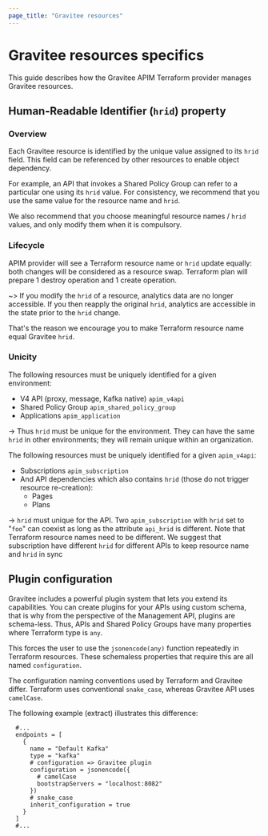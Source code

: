 ```yaml
---
page_title: "Gravitee resources"
---
```


# Gravitee resources specifics

This guide describes how the Gravitee APIM Terraform provider manages Gravitee resources.

## Human-Readable Identifier (`hrid`) property

### Overview

Each Gravitee resource is identified by the unique value assigned to its `hrid` field.
This field can be referenced by other resources to enable object dependency.

For example, an API that invokes a Shared Policy Group can refer to a particular one using its `hrid` value.
For consistency, we recommend that you use the same value for the resource name and `hrid`.

We also recommend that you choose meaningful resource names / `hrid` values,
and only modify them when it is compulsory.

### Lifecycle

APIM provider will see a Terraform resource name or `hrid` update equally:
both changes will be considered as a resource swap. Terraform plan will prepare 1 destroy operation and 1 create operation.

~> If you modify the `hrid` of a resource, analytics data are no longer accessible.
If you then reapply the original `hrid`, analytics are accessible in the state prior to the `hrid` change.

That's the reason we encourage you to make Terraform resource name equal Gravitee `hrid`.

### Unicity

The following resources must be uniquely identified for a given environment:
* V4 API (proxy, message, Kafka native) `apim_v4api`
* Shared Policy Group `apim_shared_policy_group`
* Applications `apim_application`

-> Thus `hrid` must be unique for the environment.
They can have the same `hrid` in other environments; they will remain unique within an organization.

The following resources must be uniquely identified for a given `apim_v4api`:
* Subscriptions `apim_subscription`
* And API dependencies which also contains `hrid` (those do not trigger resource re-creation):
    * Pages
    * Plans

-> `hrid` must unique for the API.
Two `apim_subscription` with `hrid` set to "`foo`" can coexist as long as the attribute `api_hrid` is different.
Note that Terraform resource names need to be different.
We suggest that subscription have different `hrid` for different APIs to keep resource name and `hrid` in sync

## Plugin configuration

Gravitee includes a powerful plugin system that lets you extend its capabilities.
You can create plugins for your APIs using custom schema,
that is why from the perspective of the Management API, plugins are schema-less.
Thus, APIs and Shared Policy Groups have many properties where Terraform type is `any`.

This forces the user to use the `jsonencode(any)` function repeatedly in Terraform resources.
These schemaless properties that require this are all named `configuration`.

The configuration naming conventions used by Terraform and Gravitee differ.
Terraform uses conventional `snake_case`, whereas Gravitee API uses `camelCase`.

The following example (extract) illustrates this difference:
```hcl
  #...
  endpoints = [
    {
      name = "Default Kafka"
      type = "kafka"
      # configuration => Gravitee plugin
      configuration = jsonencode({
        # camelCase
        bootstrapServers = "localhost:8082"
      })
      # snake_case
      inherit_configuration = true
    }
  ]
  #...
```